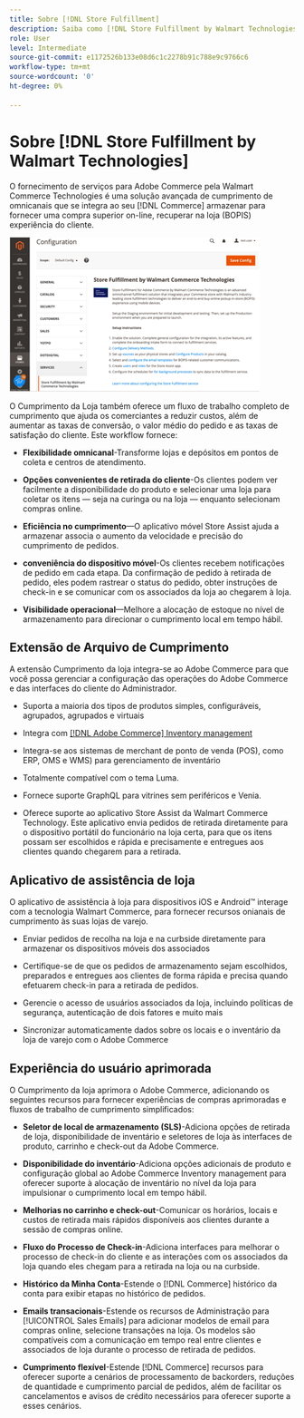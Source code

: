 ```yaml
---
title: Sobre [!DNL Store Fulfillment]
description: Saiba como [!DNL Store Fulfillment by Walmart Technologies] O suporta compras online, serviços de coleta na loja (BOPIS) para clientes da Adobe Commerce e do Magento Open Source. Use o dispositivo móvel de Assistência de loja para simplificar o cumprimento e o processamento de pedidos de BOPIS para parceiros de loja e clientes do Commerce.
role: User
level: Intermediate
source-git-commit: e1172526b133e08d6c1c2278b91c788e9c9766c6
workflow-type: tm+mt
source-wordcount: '0'
ht-degree: 0%

---
```



# Sobre [!DNL Store Fulfillment by Walmart Technologies]

O fornecimento de serviços para Adobe Commerce pela Walmart Commerce Technologies é uma solução avançada de cumprimento de omnicanais que se integra ao seu [!DNL Commerce] armazenar para fornecer uma compra superior on-line, recuperar na loja (BOPIS) experiência do cliente.

![Armazenar o atendimento pela configuração de administração das tecnologias Walmart](assets/store-fulfillment-admin-home.png)

O Cumprimento da Loja também oferece um fluxo de trabalho completo de cumprimento que ajuda os comerciantes a reduzir custos, além de aumentar as taxas de conversão, o valor médio do pedido e as taxas de satisfação do cliente. Este workflow fornece:

* **Flexibilidade omnicanal**-Transforme lojas e depósitos em pontos de coleta e centros de atendimento.

* **Opções convenientes de retirada do cliente**-Os clientes podem ver facilmente a disponibilidade do produto e selecionar uma loja para coletar os itens — seja na curinga ou na loja — enquanto selecionam compras online.

* **Eficiência no cumprimento**—O aplicativo móvel Store Assist ajuda a armazenar associa o aumento da velocidade e precisão do cumprimento de pedidos.

* **conveniência do dispositivo móvel**-Os clientes recebem notificações de pedido em cada etapa. Da confirmação de pedido à retirada de pedido, eles podem rastrear o status do pedido, obter instruções de check-in e se comunicar com os associados da loja ao chegarem à loja.

* **Visibilidade operacional**—Melhore a alocação de estoque no nível de armazenamento para direcionar o cumprimento local em tempo hábil.

## Extensão de Arquivo de Cumprimento

A extensão Cumprimento da loja integra-se ao Adobe Commerce para que você possa gerenciar a configuração das operações do Adobe Commerce e das interfaces do cliente do Administrador.

* Suporta a maioria dos tipos de produtos simples, configuráveis, agrupados, agrupados e virtuais

* Integra com [[!DNL Adobe Commerce] Inventory management](https://docs.magento.com/user-guide/catalog/inventory-learn-more.html)

* Integra-se aos sistemas de merchant de ponto de venda (POS), como ERP, OMS e WMS) para gerenciamento de inventário

* Totalmente compatível com o tema Luma.

* Fornece suporte GraphQL para vitrines sem periféricos e Venia.

* Oferece suporte ao aplicativo Store Assist da Walmart Commerce Technology. Este aplicativo envia pedidos de retirada diretamente para o dispositivo portátil do funcionário na loja certa, para que os itens possam ser escolhidos e rápida e precisamente e entregues aos clientes quando chegarem para a retirada.

## Aplicativo de assistência de loja

O aplicativo de assistência à loja para dispositivos iOS e Android™ interage com a tecnologia Walmart Commerce, para fornecer recursos onianais de cumprimento às suas lojas de varejo.

* Enviar pedidos de recolha na loja e na curbside diretamente para armazenar os dispositivos móveis dos associados

* Certifique-se de que os pedidos de armazenamento sejam escolhidos, preparados e entregues aos clientes de forma rápida e precisa quando efetuarem check-in para a retirada de pedidos.

* Gerencie o acesso de usuários associados da loja, incluindo políticas de segurança, autenticação de dois fatores e muito mais

* Sincronizar automaticamente dados sobre os locais e o inventário da loja de varejo com o Adobe Commerce

## Experiência do usuário aprimorada

O Cumprimento da loja aprimora o Adobe Commerce, adicionando os seguintes recursos para fornecer experiências de compras aprimoradas e fluxos de trabalho de cumprimento simplificados:

* **Seletor de local de armazenamento (SLS)**-Adiciona opções de retirada de loja, disponibilidade de inventário e seletores de loja às interfaces de produto, carrinho e check-out da Adobe Commerce.

* **Disponibilidade do inventário**-Adiciona opções adicionais de produto e configuração global ao Adobe Commerce Inventory management para oferecer suporte à alocação de inventário no nível da loja para impulsionar o cumprimento local em tempo hábil.

* **Melhorias no carrinho e check-out**-Comunicar os horários, locais e custos de retirada mais rápidos disponíveis aos clientes durante a sessão de compras online.

* **Fluxo do Processo de Check-in**-Adiciona interfaces para melhorar o processo de check-in do cliente e as interações com os associados da loja quando eles chegam para a retirada na loja ou na curbside.

* **Histórico da Minha Conta**-Estende o [!DNL Commerce] histórico da conta para exibir etapas no histórico de pedidos.

* **Emails transacionais**-Estende os recursos de Administração para [!UICONTROL Sales Emails] para adicionar modelos de email para compras online, selecione transações na loja. Os modelos são compatíveis com a comunicação em tempo real entre clientes e associados de loja durante o processo de retirada de pedidos.

* **Cumprimento flexível**-Estende [!DNL Commerce] recursos para oferecer suporte a cenários de processamento de backorders, reduções de quantidade e cumprimento parcial de pedidos, além de facilitar os cancelamentos e avisos de crédito necessários para oferecer suporte a esses cenários.
